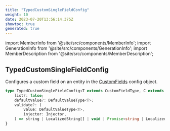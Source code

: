 ```yaml
---
title: "TypedCustomSingleFieldConfig"
weight: 10
date: 2023-07-20T13:56:14.375Z
showtoc: true
generated: true
---
```

<!-- This file was generated from the Vendure source. Do not modify. Instead, re-run the "docs:build" script -->
import MemberInfo from '@site/src/components/MemberInfo';
import GenerationInfo from '@site/src/components/GenerationInfo';
import MemberDescription from '@site/src/components/MemberDescription';


## TypedCustomSingleFieldConfig

<GenerationInfo sourceFile="packages/core/src/config/custom-field/custom-field-types.ts" sourceLine="55" packageName="@vendure/core" />

Configures a custom field on an entity in the <a href='/typescript-api/custom-fields/#customfields'>CustomFields</a> config object.

```ts title="Signature"
type TypedCustomSingleFieldConfig<T extends CustomFieldType, C extends CustomField> = BaseTypedCustomFieldConfig<T, C> & {
    list?: false;
    defaultValue?: DefaultValueType<T>;
    validate?: (
        value: DefaultValueType<T>,
        injector: Injector,
    ) => string | LocalizedString[] | void | Promise<string | LocalizedString[] | void>;
}
```
